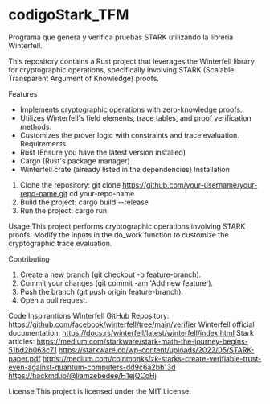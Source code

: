 # codigoStark_TFM
Programa que genera y verifica pruebas STARK utilizando la libreria Winterfell.


This repository contains a Rust project that leverages the Winterfell library for cryptographic operations, specifically involving STARK (Scalable Transparent Argument of Knowledge) proofs.

Features
- Implements cryptographic operations with zero-knowledge proofs.
- Utilizes Winterfell's field elements, trace tables, and proof verification methods.
- Customizes the prover logic with constraints and trace evaluation.
Requirements
- Rust (Ensure you have the latest version installed)
- Cargo (Rust's package manager)
- Winterfell crate (already listed in the dependencies)
Installation
1. Clone the repository:
  git clone https://github.com/your-username/your-repo-name.git
  cd your-repo-name
2. Build the project:
  cargo build --release   
3. Run  the project:
  cargo run

Usage
This project performs cryptographic operations involving STARK proofs. Modify the inputs in the do_work function to customize the cryptographic trace evaluation.

Contributing
1. Create a new branch (git checkout -b feature-branch).
2. Commit your changes (git commit -am 'Add new feature').
3. Push the branch (git push origin feature-branch).
4. Open a pull request.

Code Inspirantions
Winterfell GitHub Repository: https://github.com/facebook/winterfell/tree/main/verifier
Winterfell official documentation: https://docs.rs/winterfell/latest/winterfell/index.html
Stark articles: 
  https://medium.com/starkware/stark-math-the-journey-begins-51bd2b063c71
  https://starkware.co/wp-content/uploads/2022/05/STARK-paper.pdf
  https://medium.com/coinmonks/zk-starks-create-verifiable-trust-even-against-quantum-computers-dd9c6a2bb13d
  https://hackmd.io/@liamzebedee/H1ejQCoHj
  
License
  This project is licensed under the MIT License.
   
